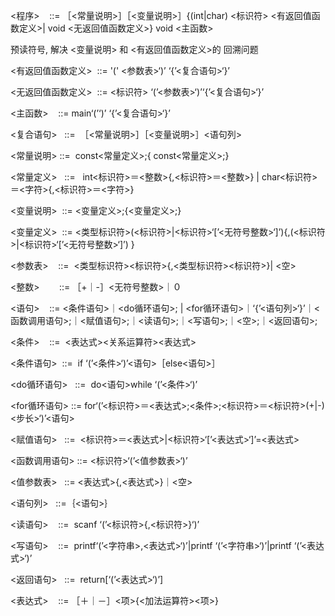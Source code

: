 <程序>    ::= ［<常量说明>］［<变量说明>］{(int|char) <标识符> <有返回值函数定义>| void <无返回值函数定义>} void <主函数>

预读符号, 解决 <变量说明> 和 <有返回值函数定义>的 回溯问题

<有返回值函数定义>  ::= '(' <参数表>‘)’ ‘{’<复合语句>‘}’

<无返回值函数定义>  ::= <标识符> ‘(’<参数表>‘)’‘{’<复合语句>‘}’

<主函数>    ::= main‘(’‘)’ ‘{’<复合语句>‘}’

<复合语句>   ::=  ［<常量说明>］［<变量说明>］<语句列>

<常量说明> ::=  const<常量定义>;{ const<常量定义>;}

<常量定义>   ::=   int<标识符>＝<整数>{,<标识符>＝<整数>} | char<标识符>＝<字符>{,<标识符>＝<字符>}

<变量说明>  ::= <变量定义>;{<变量定义>;}

<变量定义>  ::= <类型标识符>(<标识符>|<标识符>‘[’<无符号整数>‘]’){,(<标识符>|<标识符>‘[’<无符号整数>‘]’) }

<参数表>    ::=  <类型标识符><标识符>{,<类型标识符><标识符>}| <空>

<整数>        ::= ［+｜-］<无符号整数>｜０

<语句>    ::= <条件语句>｜<do循环语句>; | <for循环语句>｜‘{’<语句列>‘}’｜<函数调用语句>;｜<赋值语句>;｜<读语句>;｜<写语句>;｜<空>;｜<返回语句>;

<条件>    ::=  <表达式><关系运算符><表达式>

<条件语句>  ::=  if ‘(’<条件>‘)’<语句>［else<语句>］

<do循环语句>   ::=  do<语句>while ‘(’<条件>‘)’

<for循环语句>  ::= for‘(’<标识符>＝<表达式>;<条件>;<标识符>＝<标识符>(+|-)<步长>‘)’<语句> 

<赋值语句>   ::=  <标识符>＝<表达式>|<标识符>‘[’<表达式>‘]’=<表达式>

<函数调用语句> ::= <标识符>‘(’<值参数表>‘)’

<值参数表>   ::= <表达式>{,<表达式>}｜<空>

<语句列>   ::=｛<语句>｝

<读语句>    ::=  scanf ‘(’<标识符>{,<标识符>}‘)’

<写语句>    ::=  printf‘(’<字符串>,<表达式>‘)’|printf ‘(’<字符串>‘)’|printf ‘(’<表达式>‘)’

<返回语句>   ::=  return[‘(’<表达式>‘)’]

<表达式>    ::= ［＋｜－］<项>{<加法运算符><项>}

